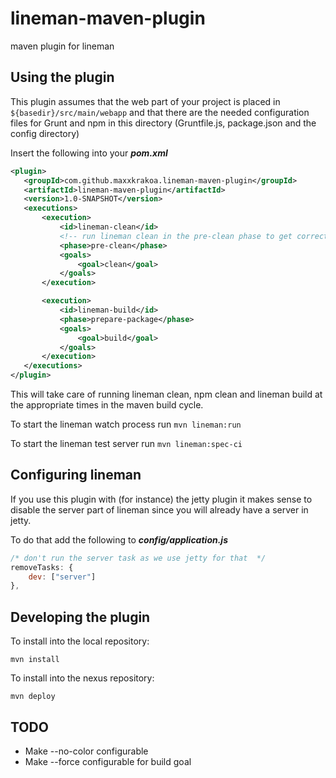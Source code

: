 lineman-maven-plugin
====================

maven plugin for lineman

Using the plugin
----------------

This plugin assumes that the web part of your project is placed in ``${basedir}/src/main/webapp``
and that there are the needed configuration files for Grunt and npm in this directory
(Gruntfile.js, package.json and the config directory)

Insert the following into your ***pom.xml***

 ```xml
<plugin>
    <groupId>com.github.maxxkrakoa.lineman-maven-plugin</groupId>
    <artifactId>lineman-maven-plugin</artifactId>
    <version>1.0-SNAPSHOT</version>
    <executions>
        <execution>
            <id>lineman-clean</id>
            <!-- run lineman clean in the pre-clean phase to get correct ordering with maven-clean-plugin -->
            <phase>pre-clean</phase>
            <goals>
                <goal>clean</goal>
            </goals>
        </execution>

        <execution>
            <id>lineman-build</id>
            <phase>prepare-package</phase>
            <goals>
                <goal>build</goal>
            </goals>
        </execution>
    </executions>
</plugin>
```

This will take care of running lineman clean, npm clean and lineman build at the appropriate times in the maven build cycle.

To start the lineman watch process run ``mvn lineman:run``

To start the lineman test server run ``mvn lineman:spec-ci``


Configuring lineman
-------------------

If you use this plugin with (for instance) the jetty plugin it makes sense to disable the server part of lineman since you
will already have a server in jetty.

To do that add the following to ***config/application.js***

```javascript
/* don't run the server task as we use jetty for that  */
removeTasks: {
    dev: ["server"]
},
```


Developing the plugin
---------------------

To install into the local repository:

``mvn install``


To install into the nexus repository:

``mvn deploy``


TODO
----
- Make --no-color configurable
- Make --force configurable for build goal
